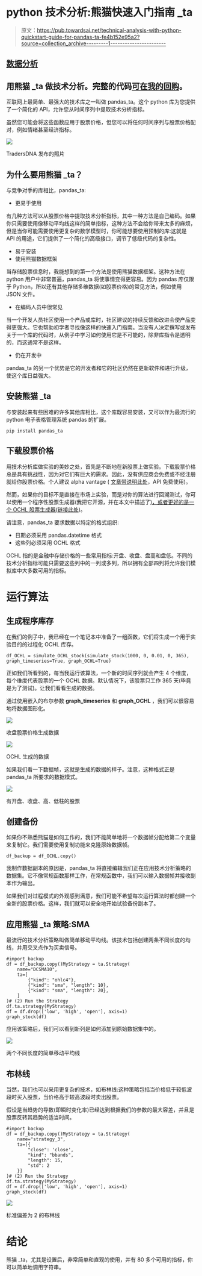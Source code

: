 # python 技术分析:熊猫快速入门指南 _ta

> 原文：<https://pub.towardsai.net/technical-analysis-with-python-quickstart-guide-for-pandas-ta-fe4b152e95a2?source=collection_archive---------1----------------------->

## [数据分析](https://towardsai.net/p/category/data-analysis)

## 用熊猫 _ta 做技术分析。完整的代码[可在我的回购](https://github.com/arditoibryan/Projects/blob/master/20211106_pandas_ta/pandas_ta.ipynb)。

互联网上最简单、最强大的技术库之一叫做 pandas_ta。这个 python 库为您提供了一个简化的 API，允许您从时间序列中提取技术分析指标。

虽然您可能会将这些函数应用于股票价格，但您可以将任何时间序列与股票价格配对，例如情绪甚至经济指标。

![](img/3a2cb5157d9b04dce9254647fcf4d627.png)

TradersDNA 发布的照片

## 为什么要用熊猫 _ta？

与竞争对手的库相比，pandas_ta:

*   更易于使用

有几种方法可以从股票价格中提取技术分析指标，其中一种方法是自己编码。如果你只需要使用像移动平均线这样的简单指标，这种方法不会给你带来太多的麻烦，但是当你可能需要使用更复杂的数学模型时，你可能想要使用预制的库:这就是 API 的用途，它们提供了一个简化的高级接口，调节了低级代码的复杂性。

*   易于安装
*   使用熊猫数据框架

当存储股票信息时，我能想到的第一个方法是使用熊猫数据框架。这种方法在 python 用户中非常普遍，pandas_ta 将使事情变得更容易。因为 pandas 库仅限于 Python，所以还有其他存储多维数据(如股票价格)的常见方法，例如使用 JSON 文件。

*   在编码人员中很常见

当一个开发人员社区使用一个产品或库时，社区建议的持续反馈和改进会使产品变得更强大。它也帮助初学者寻找像这样的快速入门指南。当没有人决定撰写或发布关于一个库的代码时，从例子中学习如何使用它是不可能的，除非库指令是透明的，而这通常不是这样。

*   仍在开发中

pandas_ta 的另一个优势是它的开发者和它的社区仍然在更新软件和进行升级，使这个库日益强大。

## 安装熊猫 _ta

与安装起来有些困难的许多其他库相比，这个库既容易安装，又可以作为最流行的 python 电子表格管理系统 pandas 的扩展。

```
pip install pandas_ta
```

## 下载股票价格

用技术分析库做实验的美妙之处，首先是不断地在新股票上做实验。下载股票价格总是具有挑战性，因为对它们有巨大的需求。因此，没有供应商会免费或不经注册就给你股票价格。个人建议 alpha vantage ( [文章带说明此处](/stock-downloader-api-a9e95c913363)，API 免费使用)。

然而，如果你的目标不是直接在市场上实验，而是对你的算法进行回溯测试，你可以使用一个程序性股票生成器(我把它开源，并在本文中描述了[)，或者更好的是一个 OCHL 股票生成器(](/random-stock-generator-monte-carlo-simulations-in-finance-b9951a174271)[链接此处](/procedural-ochl-stock-generator-54ce041931be))。

请注意，pandas_ta 要求数据以特定的格式组织:

*   日期必须采用 pandas.datetime 格式
*   这些列必须采用 OCHL 格式

OCHL 指的是金融中存储价格的一些常用指标:开盘、收盘、盘高和盘低。不同的技术分析指标可能只需要这些列中的一列或多列，所以拥有全部四列将允许我们模拟库中大多数可用的指标。

# 运行算法

## 生成程序库存

在我们的例子中，我已经在一个笔记本中准备了一组函数，它们将生成一个用于实验目的的过程化 OCHL 库存。

```
df_OCHL = simulate_OCHL_stock(simulate_stock(1000, 0, 0.01, 0, 365), graph_timeseries=True, graph_OCHL=True)
```

正如我们所看到的，每当我运行该算法，一个新的时间序列就会产生 4 个维度，每个维度代表股票的一个 OCHL 数据。默认情况下，该股票只工作 365 天(毕竟是为了测试)。让我们看看生成的数据。

通过使用嵌入的布尔参数 **graph_timeseries** 和 **graph_OCHL** ，我们可以很容易地将数据图形化。

![](img/66d459f30327316b6648ebeaa77a3bf4.png)

收盘股票价格生成数据

![](img/7282d5324f35b93d6ef8f060807bff48.png)

OCHL 生成的数据

如果我们看一下数据帧，这就是生成的数据的样子。注意，这种格式正是 pandas_ta 所要求的数据模式。

![](img/a17ae6722f94e123ab313ee1b1737d42.png)

有开盘、收盘、高、低柱的股票

## 创建备份

如果你不熟悉熊猫是如何工作的，我们不能简单地将一个数据帧分配给第二个变量来复制它。我们需要使用复制功能来克隆原始数据帧。

```
df_backup = df_OCHL.copy()
```

我制作数据副本的原因是，pandas_ta 将直接编辑我们正在应用技术分析策略的数据集。它不像常规函数那样工作，在常规函数中，我们可以输入数据帧并接收副本作为输出。

如果我们对过程模式的外观感到满意，我们可能不希望每次运行算法时都创建一个全新的股票价格。这样，我们就可以安全地开始试验备份副本了。

## 应用熊猫 _ta 策略:SMA

最流行的技术分析策略叫做简单移动平均线。该技术包括创建两条不同长度的均线，并用交叉点作为买卖信号。

```
#import backup
df = df_backup.copy()MyStrategy = ta.Strategy(
    name="DCSMA10",
    ta=[
        {"kind": "ohlc4"},
        {"kind": "sma", "length": 10},
        {"kind": "sma", "length": 20},
    ]
)# (2) Run the Strategy
df.ta.strategy(MyStrategy)
df = df.drop(['low', 'high', 'open'], axis=1)
graph_stock(df)
```

应用该策略后，我们可以看到新列是如何添加到原始数据集中的。

![](img/1ae9b5b4921425961bbbf8cd28cf1a49.png)

两个不同长度的简单移动平均线

## 布林线

当然，我们也可以采用更复杂的技术，如布林线:这种策略包括当价格低于较低波段时买入股票，当价格高于较高波段时卖出股票。

假设是当趋势的导数(即瞬时变化率)已经达到根据我们的参数的最大容差，并且是股票反转其趋势的适当时间。

```
#import backup
df = df_backup.copy()MyStrategy = ta.Strategy(
    name="strategy_3",
    ta=[{
        "close": 'close', 
        "kind": "bbands", 
        "length": 15,
        "std": 2
    }]
)# (2) Run the Strategy
df.ta.strategy(MyStrategy)
df = df.drop(['low', 'high', 'open'], axis=1)
graph_stock(df)
```

![](img/a68f7d57dd3f4c136e081fed762214fb.png)

标准偏差为 2 的布林线

# 结论

熊猫 _ta，尤其是设置后，非常简单和直观的使用，并有 80 多个可用的指标，你可以简单地调用字符串。